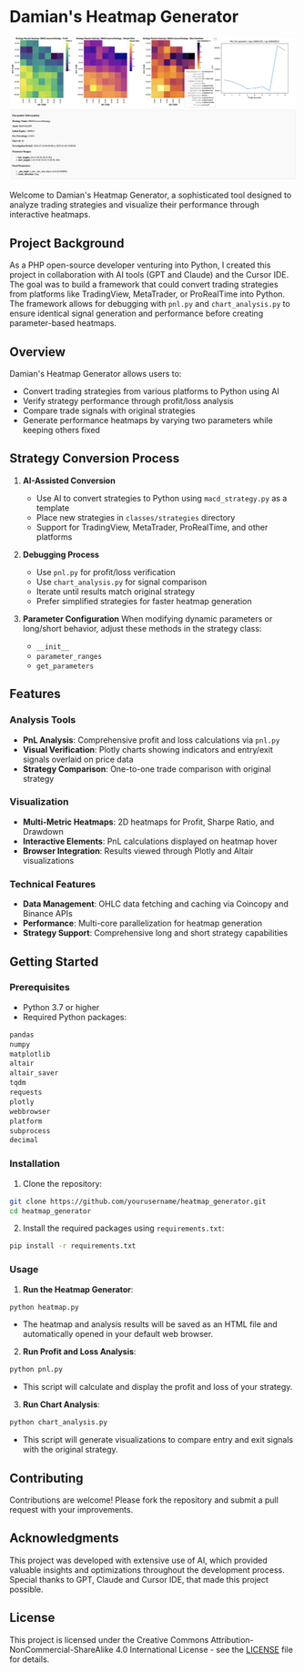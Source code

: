 # Damian's Heatmap Generator

![Example Heatmap](example-heatmap.png)

Welcome to Damian's Heatmap Generator, a sophisticated tool designed to analyze trading strategies and visualize their performance through interactive heatmaps.

## Project Background

As a PHP open-source developer venturing into Python, I created this project in collaboration with AI tools (GPT and Claude) and the Cursor IDE. The goal was to build a framework that could convert trading strategies from platforms like TradingView, MetaTrader, or ProRealTime into Python. The framework allows for debugging with `pnl.py` and `chart_analysis.py` to ensure identical signal generation and performance before creating parameter-based heatmaps.

## Overview

Damian's Heatmap Generator allows users to:
- Convert trading strategies from various platforms to Python using AI
- Verify strategy performance through profit/loss analysis
- Compare trade signals with original strategies
- Generate performance heatmaps by varying two parameters while keeping others fixed

## Strategy Conversion Process

1. **AI-Assisted Conversion**
   - Use AI to convert strategies to Python using `macd_strategy.py` as a template
   - Place new strategies in `classes/strategies` directory
   - Support for TradingView, MetaTrader, ProRealTime, and other platforms

2. **Debugging Process**
   - Use `pnl.py` for profit/loss verification
   - Use `chart_analysis.py` for signal comparison
   - Iterate until results match original strategy
   - Prefer simplified strategies for faster heatmap generation

3. **Parameter Configuration**
   When modifying dynamic parameters or long/short behavior, adjust these methods in the strategy class:
   - `__init__`
   - `parameter_ranges`
   - `get_parameters`

## Features

### Analysis Tools
- **PnL Analysis**: Comprehensive profit and loss calculations via `pnl.py`
- **Visual Verification**: Plotly charts showing indicators and entry/exit signals overlaid on price data
- **Strategy Comparison**: One-to-one trade comparison with original strategy

### Visualization
- **Multi-Metric Heatmaps**: 2D heatmaps for Profit, Sharpe Ratio, and Drawdown
- **Interactive Elements**: PnL calculations displayed on heatmap hover
- **Browser Integration**: Results viewed through Plotly and Altair visualizations

### Technical Features
- **Data Management**: OHLC data fetching and caching via Coincopy and Binance APIs
- **Performance**: Multi-core parallelization for heatmap generation
- **Strategy Support**: Comprehensive long and short strategy capabilities

## Getting Started

### Prerequisites

- Python 3.7 or higher
- Required Python packages:
```bash
pandas
numpy
matplotlib
altair
altair_saver
tqdm
requests
plotly
webbrowser
platform
subprocess
decimal
```

### Installation

1. Clone the repository:
```bash
git clone https://github.com/yourusername/heatmap_generator.git
cd heatmap_generator
```

2. Install the required packages using `requirements.txt`:
```bash
pip install -r requirements.txt
```

### Usage

1. **Run the Heatmap Generator**:
```bash
python heatmap.py
```
   - The heatmap and analysis results will be saved as an HTML file and automatically opened in your default web browser.

2. **Run Profit and Loss Analysis**:
```bash
python pnl.py
```
   - This script will calculate and display the profit and loss of your strategy.

3. **Run Chart Analysis**:
```bash
python chart_analysis.py
```
   - This script will generate visualizations to compare entry and exit signals with the original strategy.

## Contributing

Contributions are welcome! Please fork the repository and submit a pull request with your improvements.

## Acknowledgments

This project was developed with extensive use of AI, which provided valuable insights and optimizations throughout the development process. Special thanks to GPT, Claude and Cursor IDE, that made this project possible.

## License

This project is licensed under the Creative Commons Attribution-NonCommercial-ShareAlike 4.0 International License - see the [LICENSE](LICENSE) file for details.
